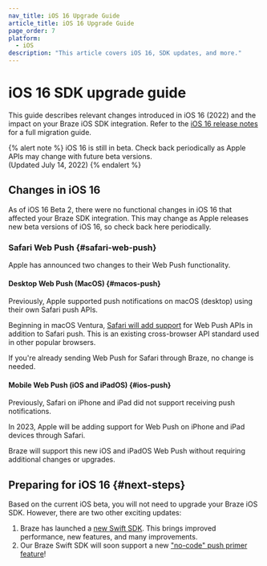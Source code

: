 ```yaml
---
nav_title: iOS 16 Upgrade Guide
article_title: iOS 16 Upgrade Guide
page_order: 7
platform: 
  - iOS
description: "This article covers iOS 16, SDK updates, and more."
---
```


# iOS 16 SDK upgrade guide

This guide describes relevant changes introduced in iOS 16 (2022) and the impact on your Braze iOS SDK integration. Refer to the [iOS 16 release notes][2] for a full migration guide.

{% alert note %}
iOS 16 is still in beta. Check back periodically as Apple APIs may change with future beta versions.<br>(Updated July 14, 2022)
{% endalert %}

## Changes in iOS 16

As of iOS 16 Beta 2, there were no functional changes in iOS 16 that affected your Braze SDK integration. This may change as Apple releases new beta versions of iOS 16, so check back here periodically.

### Safari Web Push {#safari-web-push}

Apple has announced two changes to their Web Push functionality.

#### Desktop Web Push (MacOS) {#macos-push}

Previously, Apple supported push notifications on macOS (desktop) using their own Safari push APIs.

Beginning in macOS Ventura, [Safari will add support](https://webkit.org/blog/12824/news-from-wwdc-webkit-features-in-safari-16-beta/#web-push-for-macos) for Web Push APIs in addition to Safari push. This is an existing cross-browser API standard used in other popular browsers.

If you're already sending Web Push for Safari through Braze, no change is needed.

#### Mobile Web Push (iOS and iPadOS) {#ios-push}

Previously, Safari on iPhone and iPad did not support receiving push notifications.

In 2023, Apple will be adding support for Web Push on iPhone and iPad devices through Safari.

Braze will support this new iOS and iPadOS Web Push without requiring additional changes or upgrades.

## Preparing for iOS 16 {#next-steps}

Based on the current iOS beta, you will not need to upgrade your Braze iOS SDK. However, there are two other exciting updates:

1. Braze has launched a [new Swift SDK][3]. This brings improved performance, new features, and many improvements.
2. Our Braze Swift SDK will soon support a new ["no-code" push primer feature][7]!

[1]: https://github.com/Appboy/appboy-ios-sdk/blob/master/CHANGELOG.md
[3]: https://github.com/braze-inc/braze-swift-sdk
[2]: https://developer.apple.com/documentation/ios-ipados-release-notes/ios-ipados-16-release-notes
[7]: {{site.baseurl}}/user_guide/message_building_by_channel/push/push_primer_messages/
